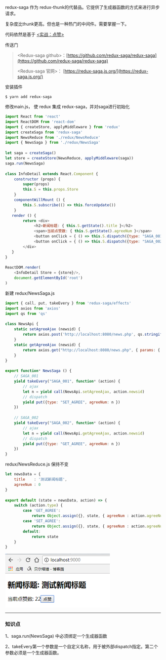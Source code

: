 redux-saga 作为 redux-thunk的代替品。它提供了生成器函数的方式来进行异步请求。

复杂度比thunk更高。但也是一种热门的中间件。需要掌握一下。

代码依然是基于 [&lt;实战：点赞&gt;](https://dragon8github.gitbooks.io/react/content/di-yi-zhang-ff1a-kai-shi/shi-zhan-ff1a-dian-zan.html)

传送门

> &lt;Redux-saga github&gt;：[https://github.com/redux-saga/redux-saga](https://github.com/redux-saga/redux-saga)
>
> &lt;Redux-saga 官网&gt;： [https://redux-saga.js.org/](https://redux-saga.js.org/)

安装插件

```
$ yarn add redux-saga
```

修改main.js， 使 redux 集成 redux-saga，并对saga进行初始化

```js
import React from 'react'
import ReactDOM from 'react-dom'
import { createStore, applyMiddleware } from 'redux'
import createSaga from 'redux-saga'
import NewsReduce from './redux/NewsReduce'
import { NewsSaga } from './redux/NewsSaga'

let saga = createSaga()
let store = createStore(NewsReduce, applyMiddleware(saga))
saga.run(NewsSaga)

class InfoDetail extends React.Component {
    constructor (props) {
        super(props)
        this.S = this.props.Store
    }
    componentWillMount () {
        this.S.subscribe(() => this.forceUpdate())
    }
   render () {
        return <div>
             <h2>新闻标题: { this.S.getState().title }</h2>
             <span>当前点赞数: { this.S.getState().agreeNum }</span>
             <button onClick = { () => this.S.dispatch({type: "SAGA_001", newsid: 101}) }> 点赞 </button>
             <button onClick = { () => this.S.dispatch({type: "SAGA_002", newsid: 101}) }> 获取当前点赞数 </button>
        </div>
   }
}

ReactDOM.render(
    <InfoDetail Store = {store}/>, 
    document.getElementById('root')
)
```

新建 redux/NewsSaga.js

```js
import { call, put, takeEvery } from 'redux-saga/effects'
import axios from 'axios'
import qs from 'qs'

class NewsApi {
    static setAgreeAjax (newsid) {
        return axios.post('http://localhost:8080/news.php', qs.stringify({ newsid: newsid })).then(res => res.data.agree)
    }
    static getAgreeAjax (newsid) {
        return axios.get("http://localhost:8080/news.php", { params: { newsid: newsid }} ).then(res => res.data.agree)
    }
}

export function* NewsSaga () {
    // SAGA_001
    yield takeEvery("SAGA_001", function* (action) {
        // ajax
        let n = yield call(NewsApi.setAgreeAjax, action.newsid)
        // dispatch
        yield put({type: "SET_AGREE", agreeNum: n })
    })

    // SAGA_002
    yield takeEvery("SAGA_002", function* (action) {
        // ajax
        let n = yield call(NewsApi.getAgreeAjax, action.newsid)
        // dispatch
        yield put({type: "GET_AGREE", agreeNum: n })
    })
}
```

redux/NewsReduce.js 保持不变

```js
let newsData = {
    title    : '测试新闻标题',
    agreeNum : 0
}

export default (state = newsData, action) => {
    switch (action.type) {
        case 'GET_AGREE':
            return Object.assign({}, state, { agreeNum : action.agreeNum })
        case 'SET_AGREE':
            return Object.assign({}, state, { agreeNum : action.agreeNum })
        default:
            return state
    }
}
```

![](/assets/daiiqjwiwijsadijdassaga.png)

---

### 知识点

1、saga.run\(NewsSaga\) 中必须绑定一个生成器函数

2、takeEvery第一个参数是一个自定义名称，用于被外部dispatch指定。第二个参数必须是一个生成器函数。

